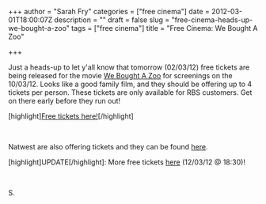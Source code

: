 +++
author = "Sarah Fry"
categories = ["free cinema"]
date = 2012-03-01T18:00:07Z
description = ""
draft = false
slug = "free-cinema-heads-up-we-bought-a-zoo"
tags = ["free cinema"]
title = "Free Cinema: We Bought A Zoo"

+++


Just a heads-up to let y'all know that tomorrow (02/03/12) free tickets are being released for the movie <a href="http://www.imdb.com/title/tt1389137/" target="_blank">We Bought A Zoo</a> for screenings on the 10/03/12. Looks like a good family film, and they should be offering up to 4 tickets per person. These tickets are only available for RBS customers. Get on there early before they run out!

[highlight]<a href="http://filmfirst.rbs.co.uk/preview/film/we-bought-a-zoo/synopsis/" target="_blank">Free tickets here!</a>[/highlight]

&nbsp;

Natwest are also offering tickets and they can be found <a href="http://filmfirst.natwest.com/preview/film/we-bought-a-zoo/synopsis/" target="_blank">here</a>.

[highlight]UPDATE[/highlight]: More free tickets <a href="https://www.showfilmfirst.com/pin/596672" target="_blank">here</a> (12/03/12 @ 18:30)!

&nbsp;

S.

